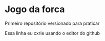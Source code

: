 # Jogo da forca

 Primeiro repositório versionado para praticar

 
Essa linha eu cxrie usando o editor do github
